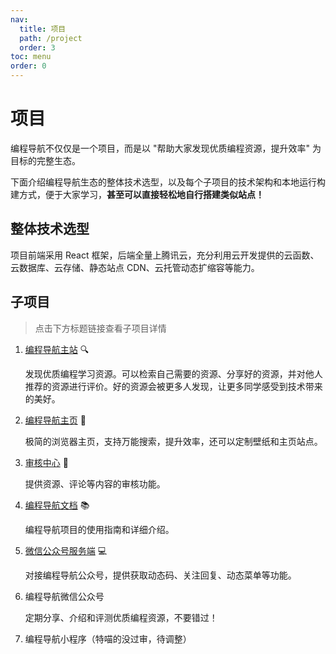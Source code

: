 ```yaml
---
nav:
  title: 项目
  path: /project
  order: 3
toc: menu
order: 0
---
```


# 项目

编程导航不仅仅是一个项目，而是以 "帮助大家发现优质编程资源，提升效率" 为目标的完整生态。

下面介绍编程导航生态的整体技术选型，以及每个子项目的技术架构和本地运行构建方式，便于大家学习，**甚至可以直接轻松地自行搭建类似站点！**


## 整体技术选型

项目前端采用 React 框架，后端全量上腾讯云，充分利用云开发提供的云函数、云数据库、云存储、静态站点 CDN、云托管动态扩缩容等能力。


## 子项目

> 点击下方标题链接查看子项目详情


1. [编程导航主站](project/code-nav-main) 🔍

   发现优质编程学习资源。可以检索自己需要的资源、分享好的资源，并对他人推荐的资源进行评价。好的资源会被更多人发现，让更多同学感受到技术带来的美好。

2. [编程导航主页](project/code-nav-home) 🏡

   极简的浏览器主页，支持万能搜索，提升效率，还可以定制壁纸和主页站点。

3. [审核中心](project/code-nav-review) 👮

   提供资源、评论等内容的审核功能。

4. [编程导航文档](project/code-nav-doc) 📚

   编程导航项目的使用指南和详细介绍。

5. [微信公众号服务端](project/code-nav-mp-server) 💻

   对接编程导航公众号，提供获取动态码、关注回复、动态菜单等功能。

6. 编程导航微信公众号

   定期分享、介绍和评测优质编程资源，不要错过！

7. 编程导航小程序（特喵的没过审，待调整）


